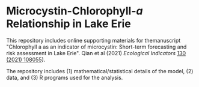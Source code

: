 # Microcystin-Chlorophyll-*a* Relationship in Lake Erie
This repository includes online supporting materials for themanuscript "Chlorophyll a as an indicator of microcystin: Short-term forecasting and
risk assessment in Lake Erie". Qian et al (2021) *Ecological Indicators* [130 (2021) 108055](https://www.sciencedirect.com/science/article/pii/S1470160X21007202?via%3Dihub)).

The repository includes (1) mathematical/statistical details of the model, (2) data, and (3) R programs used for the analysis.
